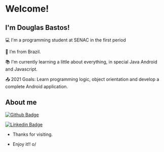 # Welcome!

## I'm Douglas Bastos!

:computer: I'm a programming student at SENAC in the first period

:house_with_garden: I’m from Brazil.

:books: I'm currently learning a little about everything, in special Java Android and Javascript.

:outbox_tray: 2021 Goals: Learn programming logic, object orientation and develop a complete Android application.

 

## About me

[![Github Badge](https://img.shields.io/badge/-Github-000?style=flat-square&logo=Github&logoColor=white&link=https://github.com/dbastosdev)](https://github.com/dbastosdev)

[![Linkedin Badge](https://img.shields.io/badge/-LinkedIn-blue?style=flat-square&logo=Linkedin&logoColor=white&link=https://www.linkedin.com/in/douglas-b-5a7413219/)]( https://www.linkedin.com/in/douglas-b-5a7413219/)



- Thanks for visiting.

- Enjoy it!! o/
